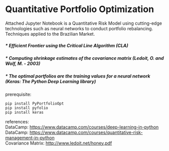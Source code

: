 # Quantitative Portfolio Optimization

Attached Jupyter Notebook is a Quantitative Risk Model using cutting-edge technologies such as neural networks to conduct portfolio rebalancing. Techniques applied to the Brazilian Market.

##### * Efficient Frontier using the Critical Line Algorithm (CLA)<br>

##### * Computing shrinkage estimates of the covariance matrix  (Ledoit, O. and Wolf, M. - 2003)<br>

##### * The optimal portfolios are the training values for a neural network (Keras: The Python Deep Learning library)<br>


prerequisite:
```
pip install PyPortfolioOpt
pip install pyfolio
pip install keras
```
references: <br>
DataCamp: https://www.datacamp.com/courses/deep-learning-in-python<br>
DataCamp: https://www.datacamp.com/courses/quantitative-risk-management-in-python<br>
Covariance Matrix: http://www.ledoit.net/honey.pdf<br>
